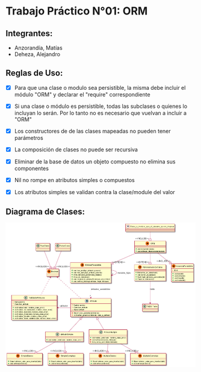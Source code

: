 # Trabajo Práctico N°01: ORM

## Integrantes:
* Anzorandía, Matías
* Deheza, Alejandro

## Reglas de Uso: 
- [X] Para que una clase o modulo sea persistible, la misma debe incluir el módulo "ORM" y declarar el "require" correspondiente
- [X] Si una clase o módulo es persistible, todas las subclases o quienes lo incluyan lo serán. Por lo tanto no es necesario que vuelvan a incluir a "ORM"
- [X] Los constructores de de las clases mapeadas no pueden tener parámetros
- [X] La composición de clases no puede ser recursiva
- [X] Eliminar de la base de datos un objeto compuesto no elimina sus componentes
- [X] Nil no rompe en atributos simples o compuestos
- [X] Los atributos simples se validan contra la clase/module del valor


## Diagrama de Clases:

<p align="center"> 
<img src="diagramas/tadp.png">
</p>
